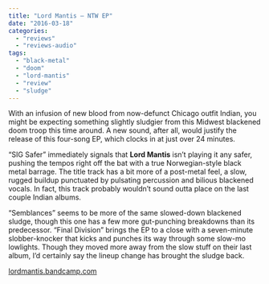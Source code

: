 ```yaml
---
title: "Lord Mantis – NTW EP"
date: "2016-03-18"
categories: 
  - "reviews"
  - "reviews-audio"
tags: 
  - "black-metal"
  - "doom"
  - "lord-mantis"
  - "review"
  - "sludge"
---
```


With an infusion of new blood from now-defunct Chicago outfit Indian, you might be expecting something slightly sludgier from this Midwest blackened doom troop this time around. A new sound, after all, would justify the release of this four-song EP, which clocks in at just over 24 minutes.

“SIG Safer” immediately signals that **Lord Mantis** isn’t playing it any safer, pushing the tempos right off the bat with a true Norwegian-style black metal barrage. The title track has a bit more of a post-metal feel, a slow, rugged buildup punctuated by pulsating percussion and bilious blackened vocals. In fact, this track probably wouldn’t sound outta place on the last couple Indian albums.

“Semblances” seems to be more of the same slowed-down blackened sludge, though this one has a few more gut-punching breakdowns than its predecessor. “Final Division” brings the EP to a close with a seven-minute slobber-knocker that kicks and punches its way through some slow-mo lowlights. Though they moved more away from the slow stuff on their last album, I’d certainly say the lineup change has brought the sludge back.

[lordmantis.bandcamp.com](https://lordmantis.bandcamp.com/)

